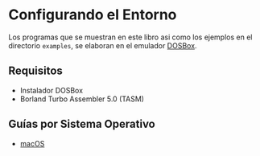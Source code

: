 # Configurando el Entorno

Los programas que se muestran en este libro asi como los ejemplos en el
directorio `examples`, se elaboran en el emulador [DOSBox][1].

## Requisitos

- Instalador DOSBox
- Borland Turbo Assembler 5.0 (TASM)

## Guías por Sistema Operativo

- [macOS](1_configurando_el_entorno/02_macos.md)

[1]: https://www.dosbox.com
